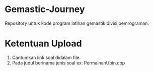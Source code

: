 # Gemastic-Journey
Repository untuk kode program latihan gemastik divisi pemrograman.

# Ketentuan Upload
1. Cantumkan link soal didalam file.
2. Pada judul berinama jenis soal ex: PermainanUbin.cpp
